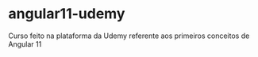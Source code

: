 # angular11-udemy
Curso feito na plataforma da Udemy referente aos primeiros conceitos de Angular 11
